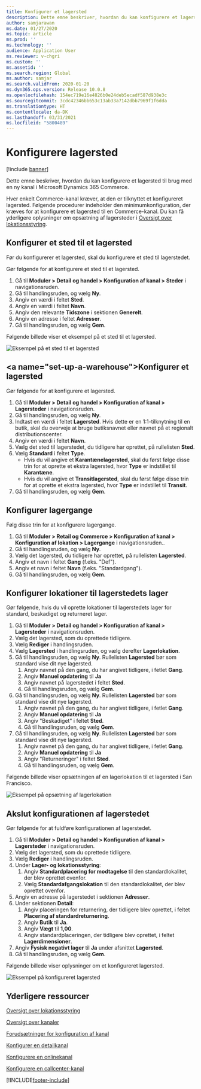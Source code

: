 ```yaml
---
title: Konfigurer et lagersted
description: Dette emne beskriver, hvordan du kan konfigurere et lagersted til brug med en ny kanal i Microsoft Dynamics 365 Commerce.
author: samjarawan
ms.date: 01/27/2020
ms.topic: article
ms.prod: ''
ms.technology: ''
audience: Application User
ms.reviewer: v-chgri
ms.custom: ''
ms.assetid: ''
ms.search.region: Global
ms.author: samjar
ms.search.validFrom: 2020-01-20
ms.dyn365.ops.version: Release 10.0.8
ms.openlocfilehash: 154ec719e16e4826b0e24deb5ecadf587d938e3c
ms.sourcegitcommit: 3cdc42346bb653c13ab33a7142dbb7969f1f6dda
ms.translationtype: HT
ms.contentlocale: da-DK
ms.lasthandoff: 03/31/2021
ms.locfileid: "5800489"
---
```

# <a name="warehouse-set-up"></a>Konfigurere lagersted

[!include [banner](includes/banner.md)]

Dette emne beskriver, hvordan du kan konfigurere et lagersted til brug med en ny kanal i Microsoft Dynamics 365 Commerce.

Hver enkelt Commerce-kanal kræver, at den er tilknyttet et konfigureret lagersted. Følgende procedurer indeholder den minimumkonfiguration, der kræves for at konfigurere et lagersted til en Commerce-kanal. Du kan få yderligere oplysninger om opsætning af lagersteder i [Oversigt over lokationsstyring](../supply-chain/warehousing/warehouse-management-overview.md?toc=/dynamics365/commerce/toc.json).

## <a name="configure-a-warehouse-site"></a>Konfigurer et sted til et lagersted

Før du konfigurerer et lagersted, skal du konfigurere et sted til lagerstedet.

Gør følgende for at konfigurere et sted til et lagersted.

1. Gå til **Moduler \> Detail og handel \> Konfiguration af kanal \> Steder** i navigationsruden.
1. Gå til handlingsruden, og vælg **Ny**.
1. Angiv en værdi i feltet **Sted**.
1. Angiv en værdi i feltet **Navn**.
1. Angiv den relevante **Tidszone** i sektionen **Generelt**.
1. Angiv en adresse i feltet **Adresser**.
1. Gå til handlingsruden, og vælg **Gem**.

Følgende billede viser et eksempel på et sted til et lagersted.

![Eksempel på et sted til et lagersted](media/warehouse-site.png)

## <a name="set-up-a-warehouse&quot;></a>Konfigurer et lagersted

Gør følgende for at konfigurere et lagersted.

1. Gå til **Moduler \> Detail og handel \> Konfiguration af kanal \> Lagersteder** i navigationsruden.
1. Gå til handlingsruden, og vælg **Ny**.
1. Indtast en værdi i feltet **Lagersted**.  Hvis dette er en 1:1-tilknytning til en butik, skal du overveje at bruge butiksnavnet eller navnet på et regionalt distributionscenter.
1. Angiv en værdi i feltet **Navn**.
1. Vælg det sted til lagerstedet, du tidligere har oprettet, på rullelisten **Sted**.
1. Vælg **Standard** i feltet **Type**.
    - Hvis du vil angive et **Karantænelagersted**, skal du først følge disse trin for at oprette et ekstra lagersted, hvor **Type** er indstillet til **Karantæne**.
    - Hvis du vil angive et **Transitlagersted**, skal du først følge disse trin for at oprette et ekstra lagersted, hvor **Type** er indstillet til **Transit**.
1. Gå til handlingsruden, og vælg **Gem**.

## <a name=&quot;set-up-inventory-aisles&quot;></a>Konfigurer lagergange

Følg disse trin for at konfigurere lagergange.

1. Gå til **Moduler \> Retail og Commerce \> Konfiguration af kanal \> Konfiguration af lokation \> Lagergange** i navigationsruden..
1. Gå til handlingsruden, og vælg **Ny**.
1. Vælg det lagersted, du tidligere har oprettet, på rullelisten **Lagersted**.
1. Angiv et navn i feltet **Gang** (f.eks. &quot;Def").
1. Angiv et navn i feltet **Navn** (f.eks. "Standardgang").
1. Gå til handlingsruden, og vælg **Gem**.

## <a name="set-up-warehouse-inventory-locations"></a>Konfigurer lokationer til lagerstedets lager

Gør følgende, hvis du vil oprette lokationer til lagerstedets lager for standard, beskadiget og returneret lager.

1. Gå til **Moduler \> Detail og handel \> Konfiguration af kanal \> Lagersteder** i navigationsruden.
1. Vælg det lagersted, som du oprettede tidligere.
1. Vælg **Rediger** i handlingsruden.
1. Vælg **Lagersted** i handlingsruden, og vælg derefter **Lagerlokation**.
1. Gå til handlingsruden, og vælg **Ny**. Rullelisten **Lagersted** bør som standard vise dit nye lagersted.
    1. Angiv navnet på den gang, du har angivet tidligere, i fetlet **Gang**. 
    1. Angiv **Manuel opdatering** til **Ja**
    1. Angiv navnet på lagerstedet i feltet **Sted**.
    1. Gå til handlingsruden, og vælg **Gem**.
 1. Gå til handlingsruden, og vælg **Ny**.  Rullelisten **Lagersted** bør som standard vise dit nye lagersted.
    1. Angiv navnet på den gang, du har angivet tidligere, i fetlet **Gang**.  
    1. Angiv **Manuel opdatering** til **Ja**
    1. Angiv "Beskadiget" i feltet **Sted**.
    1. Gå til handlingsruden, og vælg **Gem**.
 1. Gå til handlingsruden, og vælg **Ny**.  Rullelisten **Lagersted** bør som standard vise dit nye lagersted.
    1. Angiv navnet på den gang, du har angivet tidligere, i fetlet **Gang**. 
    1. Angiv **Manuel opdatering** til **Ja**
    1. Angiv "Returneringer" i feltet **Sted**.
    1. Gå til handlingsruden, og vælg **Gem**.
    
Følgende billede viser opsætningen af en lagerlokation til et lagersted i San Francisco.

![Eksempel på opsætning af lagerlokation](media/warehouse-inventory-locations.png)
    
## <a name="complete-warehouse-setup"></a>Akslut konfigurationen af lagerstedet

Gør følgende for at fuldføre konfigurationen af lagerstedet.

1. Gå til **Moduler \> Detail og handel \> Konfiguration af kanal \> Lagersteder** i navigationsruden.
1. Vælg det lagersted, som du oprettede tidligere.
1. Vælg **Rediger** i handlingsruden.
1. Under **Lager- og lokationsstyring**:
    1. Angiv **Standardplacering for modtagelse** til den standardlokalitet, der blev oprettet ovenfor.
    1. Vælg **Standardafgangslokation** til den standardlokalitet, der blev oprettet ovenfor.
1. Angiv en adresse på lagerstedet i sektionen **Adresser**.
1. Under sektionen **Detail**: 
    1. Angiv placeringen for returnering, der tidligere blev oprettet, i feltet **Placering af standardreturnering**.
    1. Angiv **Butik** til **Ja**.
    1. Angiv **Vægt** til **1,00**. 
    1. Angiv standardplaceringen, der tidligere blev oprettet, i feltet **Lagerdimensioner**.
1. Angiv **Fysisk negativt lager** til **Ja** under afsnittet **Lagersted**.
1. Gå til handlingsruden, og vælg **Gem**.

Følgende billede viser oplysninger om et konfigureret lagersted.

![Eksempel på konfigureret lagersted](media/warehouse-sample.png)

## <a name="additional-resources"></a>Yderligere ressourcer

[Oversigt over lokationsstyring](../supply-chain/warehousing/warehouse-management-overview.md?toc=/dynamics365/commerce/toc.json)

[Oversigt over kanaler](channels-overview.md)

[Forudsætninger for konfiguration af kanal](channels-prerequisites.md)

[Konfigurer en detailkanal](channel-setup-retail.md)
    
[Konfigurere en onlinekanal](channel-setup-online.md)

[Konfigurere en callcenter-kanal](channel-setup-callcenter.md)







[!INCLUDE[footer-include](../includes/footer-banner.md)]
